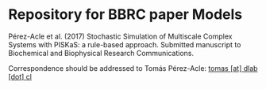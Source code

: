 # Repository for BBRC paper Models

Pérez-Acle et al. (2017) Stochastic Simulation of Multiscale Complex Systems with PISKaS: a rule-based approach. Submitted manuscript to Biochemical and Biophysical Research Communications.

Correspondence should be addressed to Tomás Pérez-Acle: [tomas [at] dlab [dot] cl](mailto:tomas@dlab.cl)

